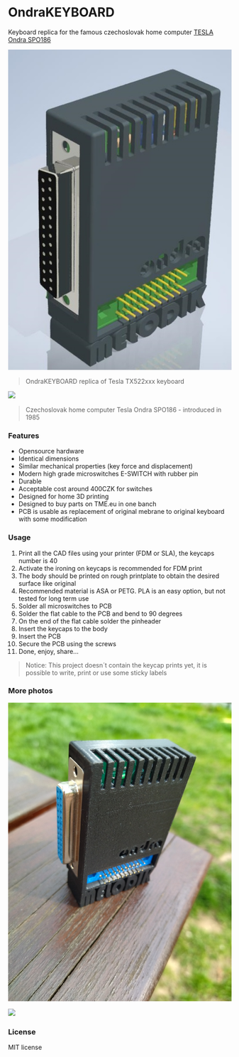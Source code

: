 # OndraKEYBOARD

 Keyboard replica for the famous czechoslovak home computer [TESLA Ondra SPO186](http://www.ondraspo186.8u.cz/ "Tento web se zabývá československým počítačem Tesla Ondra SPO 186")
 

![](https://github.com/72ka/OndraMELODIK/raw/main/Images/Krabicka.jpg)
> OndraKEYBOARD replica of Tesla TX522xxx keyboard

![](https://upload.wikimedia.org/wikipedia/commons/thumb/e/eb/OndraComputer.jpg/1920px-OndraComputer.jpg)
> Czechoslovak home computer Tesla Ondra SPO186 - introduced in 1985

### Features

- Opensource hardware
- Identical dimensions
- Similar mechanical properties (key force and displacement)
- Modern high grade microswitches E-SWITCH with rubber pin
- Durable
- Acceptable cost around 400CZK for switches
- Designed for home 3D printing
- Designed to buy parts on TME.eu in one banch
- PCB is usable as replacement of original mebrane to original keyboard with some modification

### Usage

1. Print all the CAD files using your printer (FDM or SLA), the keycaps number is 40
2. Activate the ironing on keycaps is recommended for FDM print
3. The body should be printed on rough printplate to obtain the desired surface like original
4. Recommended material is ASA or PETG. PLA is an easy option, but not tested for long term use
5. Solder all microswitches to PCB
6. Solder the flat cable to the PCB and bend to 90 degrees
7. On the end of the flat cable solder the pinheader
8. Insert the keycaps to the body
9. Insert the PCB
10. Secure the PCB using the screws
11. Done, enjoy, share...

> Notice: This project doesn´t contain the keycap prints yet, it is possible to write, print or use some sticky labels



### More photos

![](https://github.com/72ka/OndraMELODIK/blob/main/Images/real1.jpg)

![](https://github.com/72ka/OndraMELODIK/blob/main/Images/real2.jpg)

### License

MIT license

